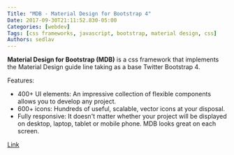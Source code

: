 ```yaml
---
Title: "MDB - Material Design for Bootstrap 4"
Date: 2017-09-30T21:11:52.830-05:00
Categories: [webdev]
Tags: [css frameworks, javascript, bootstrap, material design, css]
Authors: sedlav
---
```


**Material Design for Bootstrap (MDB)** is a css framework that implements the Material Design guide line taking as a base Twitter Bootstrap 4.

Features:

* 400+ UI elements: An impressive collection of flexible components allows you to develop any project.
* 600+ icons: Hundreds of useful, scalable, vector icons at your disposal.
* Fully responsive: It doesn't matter whether your project will be displayed on desktop, laptop, tablet or mobile phone. MDB looks great on each screen.

[Link](https://mdbootstrap.com/material-design-for-bootstrap/)
